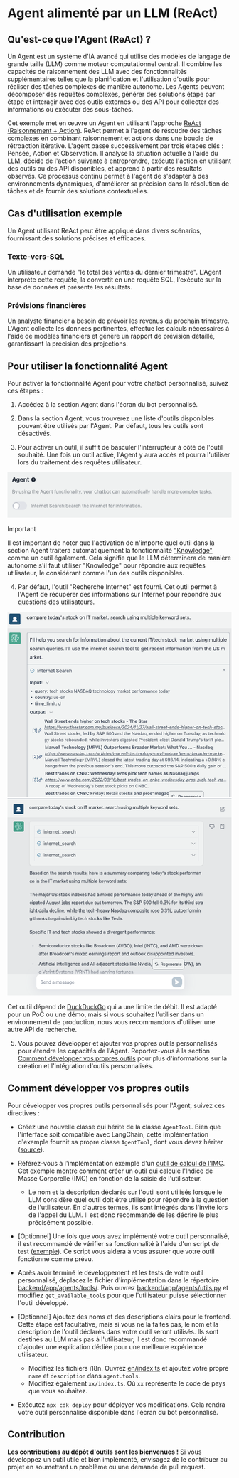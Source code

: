 # Agent alimenté par un LLM (ReAct)

## Qu'est-ce que l'Agent (ReAct) ?

Un Agent est un système d'IA avancé qui utilise des modèles de langage de grande taille (LLM) comme moteur computationnel central. Il combine les capacités de raisonnement des LLM avec des fonctionnalités supplémentaires telles que la planification et l'utilisation d'outils pour réaliser des tâches complexes de manière autonome. Les Agents peuvent décomposer des requêtes complexes, générer des solutions étape par étape et interagir avec des outils externes ou des API pour collecter des informations ou exécuter des sous-tâches.

Cet exemple met en œuvre un Agent en utilisant l'approche [ReAct (Raisonnement + Action)](https://www.promptingguide.ai/techniques/react). ReAct permet à l'agent de résoudre des tâches complexes en combinant raisonnement et actions dans une boucle de rétroaction itérative. L'agent passe successivement par trois étapes clés : Pensée, Action et Observation. Il analyse la situation actuelle à l'aide du LLM, décide de l'action suivante à entreprendre, exécute l'action en utilisant des outils ou des API disponibles, et apprend à partir des résultats observés. Ce processus continu permet à l'agent de s'adapter à des environnements dynamiques, d'améliorer sa précision dans la résolution de tâches et de fournir des solutions contextuelles.

## Cas d'utilisation exemple

Un Agent utilisant ReAct peut être appliqué dans divers scénarios, fournissant des solutions précises et efficaces.

### Texte-vers-SQL

Un utilisateur demande "le total des ventes du dernier trimestre". L'Agent interprète cette requête, la convertit en une requête SQL, l'exécute sur la base de données et présente les résultats.

### Prévisions financières

Un analyste financier a besoin de prévoir les revenus du prochain trimestre. L'Agent collecte les données pertinentes, effectue les calculs nécessaires à l'aide de modèles financiers et génère un rapport de prévision détaillé, garantissant la précision des projections.

## Pour utiliser la fonctionnalité Agent

Pour activer la fonctionnalité Agent pour votre chatbot personnalisé, suivez ces étapes :

1. Accédez à la section Agent dans l'écran du bot personnalisé.

2. Dans la section Agent, vous trouverez une liste d'outils disponibles pouvant être utilisés par l'Agent. Par défaut, tous les outils sont désactivés.

3. Pour activer un outil, il suffit de basculer l'interrupteur à côté de l'outil souhaité. Une fois un outil activé, l'Agent y aura accès et pourra l'utiliser lors du traitement des requêtes utilisateur.

![](./imgs/agent_tools.png)

> [!Important]
> Il est important de noter que l'activation de n'importe quel outil dans la section Agent traitera automatiquement la fonctionnalité ["Knowledge"](https://aws.amazon.com/what-is/retrieval-augmented-generation/) comme un outil également. Cela signifie que le LLM déterminera de manière autonome s'il faut utiliser "Knowledge" pour répondre aux requêtes utilisateur, le considérant comme l'un des outils disponibles.

4. Par défaut, l'outil "Recherche Internet" est fourni. Cet outil permet à l'Agent de récupérer des informations sur Internet pour répondre aux questions des utilisateurs.

![](./imgs/agent1.png)
![](./imgs/agent2.png)

Cet outil dépend de [DuckDuckGo](https://duckduckgo.com/) qui a une limite de débit. Il est adapté pour un PoC ou une démo, mais si vous souhaitez l'utiliser dans un environnement de production, nous vous recommandons d'utiliser une autre API de recherche.

5. Vous pouvez développer et ajouter vos propres outils personnalisés pour étendre les capacités de l'Agent. Reportez-vous à la section [Comment développer vos propres outils](#how-to-develop-your-own-tools) pour plus d'informations sur la création et l'intégration d'outils personnalisés.

## Comment développer vos propres outils

Pour développer vos propres outils personnalisés pour l'Agent, suivez ces directives :

- Créez une nouvelle classe qui hérite de la classe `AgentTool`. Bien que l'interface soit compatible avec LangChain, cette implémentation d'exemple fournit sa propre classe `AgentTool`, dont vous devez hériter ([source](../backend/app/agents/tools/agent_tool.py)).

- Référez-vous à l'implémentation exemple d'un [outil de calcul de l'IMC](../examples/agents/tools/bmi/bmi.py). Cet exemple montre comment créer un outil qui calcule l'Indice de Masse Corporelle (IMC) en fonction de la saisie de l'utilisateur.

  - Le nom et la description déclarés sur l'outil sont utilisés lorsque le LLM considère quel outil doit être utilisé pour répondre à la question de l'utilisateur. En d'autres termes, ils sont intégrés dans l'invite lors de l'appel du LLM. Il est donc recommandé de les décrire le plus précisément possible.

- [Optionnel] Une fois que vous avez implémenté votre outil personnalisé, il est recommandé de vérifier sa fonctionnalité à l'aide d'un script de test ([exemple](../examples/agents/tools/bmi/test_bmi.py)). Ce script vous aidera à vous assurer que votre outil fonctionne comme prévu.

- Après avoir terminé le développement et les tests de votre outil personnalisé, déplacez le fichier d'implémentation dans le répertoire [backend/app/agents/tools/](../backend/app/agents/tools/). Puis ouvrez [backend/app/agents/utils.py](../backend/app/agents/utils.py) et modifiez `get_available_tools` pour que l'utilisateur puisse sélectionner l'outil développé.

- [Optionnel] Ajoutez des noms et des descriptions clairs pour le frontend. Cette étape est facultative, mais si vous ne la faites pas, le nom et la description de l'outil déclarés dans votre outil seront utilisés. Ils sont destinés au LLM mais pas à l'utilisateur, il est donc recommandé d'ajouter une explication dédiée pour une meilleure expérience utilisateur.

  - Modifiez les fichiers i18n. Ouvrez [en/index.ts](../frontend/src/i18n/en/index.ts) et ajoutez votre propre `name` et `description` dans `agent.tools`.
  - Modifiez également `xx/index.ts`. Où `xx` représente le code de pays que vous souhaitez.

- Exécutez `npx cdk deploy` pour déployer vos modifications. Cela rendra votre outil personnalisé disponible dans l'écran du bot personnalisé.

## Contribution

**Les contributions au dépôt d'outils sont les bienvenues !** Si vous développez un outil utile et bien implémenté, envisagez de le contribuer au projet en soumettant un problème ou une demande de pull request.